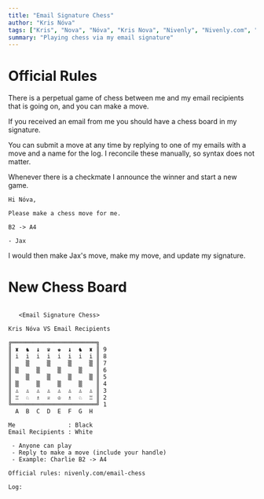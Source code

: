 ```yaml
---
title: "Email Signature Chess"
author: "Kris Nóva"
tags: ["Kris", "Nova", "Nóva", "Kris Nova", "Nivenly", "Nivenly.com", "Blog", "Writing", "Email Chess", "Email Signature", "Chess", "Ascii", "Email Chess Ascii"]
summary: "Playing chess via my email signature"
---
```


# Official Rules

There is a perpetual game of chess between me and my email recipients that is going on, and you can make a move.

If you received an email from me you should have a chess board in my signature.

You can submit a move at any time by replying to one of my emails with a move and a name for the log.
I reconcile these manually, so syntax does not matter.

Whenever there is a checkmate I announce the winner and start a new game.

```
Hi Nóva,

Please make a chess move for me.

B2 -> A4

- Jax
```

I would then make Jax's move, make my move, and update my signature.



# New Chess Board

```

   <Email Signature Chess>

Kris Nóva VS Email Recipients

╔════════════════════════╗
║ ♜  ♞  ♝  ♛  ♚  ♝  ♞  ♜ ║ 9
║ i  i  i  i  i  i  i  i ║ 8
║    ▒     ▒     ▒     ▒ ║ 7
║ ▒     ▒     ▒     ▒    ║ 6
║    ▒     ▒     ▒     ▒ ║ 5
║ ▒     ▒     ▒     ▒    ║ 4
║ ♙  ♙  ♙  ♙  ♙  ♙  ♙  ♙ ║ 3
║ ♖  ♘  ♗  ♕  ♔  ♗  ♘  ♖ ║ 2
╚════════════════════════╝ 1
  A  B  C  D  E  F  G  H
  
Me               : Black
Email Recipients : White

 - Anyone can play
 - Reply to make a move (include your handle)
 - Example: Charlie B2 -> A4
 
Official rules: nivenly.com/email-chess
  
Log:
  
```